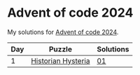 # Advent of code 2024
My solutions for [Advent of code 2024](https://adventofcode.com/2024).

| Day | Puzzle                                                                        | Solutions  |
|-----|-------------------------------------------------------------------------------|------------|
| 1   | [Historian Hysteria](https://adventofcode.com/2024/day/1)                     | [01](./01) |

